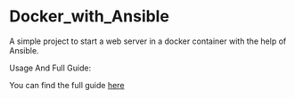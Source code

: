 # Docker_with_Ansible

A simple project to start a web server in a docker container with the help of Ansible.

Usage And Full Guide:

You can find the full guide [here](https://apeksh742.medium.com/deploying-web-server-on-docker-using-ansible-on-ec2-instance-4b898770f4e1)
